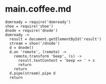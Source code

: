 # main.coffee.md

    domready = require('domready')
    shoe = require('shoe')
    dnode = require('dnode')
    domready ->
      result = document.getElementById('result')
      stream = shoe('/dnode')
      d = dnode()
      d.on 'remote', (remote) ->
        remote.transform 'beep', (s) ->
          result.textContent = 'beep => ' + s
          return
        return
      d.pipe(stream).pipe d
      return
